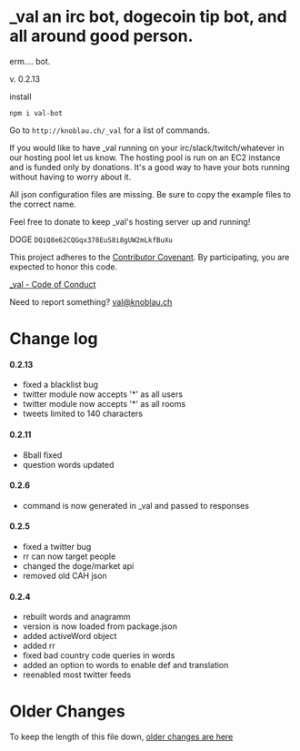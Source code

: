 # _val an irc bot, dogecoin tip bot, and all around good person.

erm.... bot.

v. 0.2.13

install

```
npm i val-bot
```

Go to `http://knoblau.ch/_val` for a list of commands.

If you would like to have _val running on your irc/slack/twitch/whatever in our hosting pool let us know.  The hosting pool is run on an EC2 instance and is funded only by donations.  It's a good way to have your bots running without having to worry about it.

All json configuration files are missing.  Be sure to copy the example files to the correct name.

Feel free to donate to keep _val's hosting server up and running!

DOGE `DQiQ8e62CQGqx378EuS8i8gUW2mLkfBuXu`

This project adheres to the [Contributor Covenant](http://contributor-covenant.org/). By participating, you are expected to honor this code.

[_val - Code of Conduct](https://github.com/mousemke/_val/blob/master/CODE_OF_CONDUCT.md)

Need to report something? [val@knoblau.ch](mailto:val@knoblau.ch)


Change log
==========

#### 0.2.13


 + fixed a blacklist bug
 + twitter module now accepts '*' as all users
 + twitter module now accepts '*' as all rooms
 + tweets limited to 140 characters


#### 0.2.11

 + 8ball fixed
 + question words updated


#### 0.2.6

+ command is now generated in _val and passed to responses



#### 0.2.5

+ fixed a twitter bug
+ rr can now target people
+ changed the doge/market api
+ removed old CAH json


#### 0.2.4

+ rebuilt words and anagramm
+ version is now loaded from package.json
+ added activeWord object
+ added rr
+ fixed bad country code queries in words
+ added an option to words to enable def and translation
+ reenabled most twitter feeds



Older Changes
=============

To keep the length of this file down, [older changes are here](./older_changes.md)

